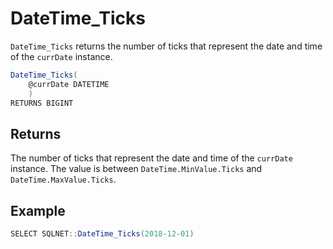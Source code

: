 # DateTime_Ticks

`DateTime_Ticks` returns the number of ticks that represent the date and time of the `currDate` instance.

```csharp
DateTime_Ticks(
	@currDate DATETIME
	)
RETURNS BIGINT
```

## Returns

The number of ticks that represent the date and time of the `currDate` instance. The value is between `DateTime.MinValue.Ticks` and `DateTime.MaxValue.Ticks`.

## Example

```csharp
SELECT SQLNET::DateTime_Ticks(2018-12-01)
```

